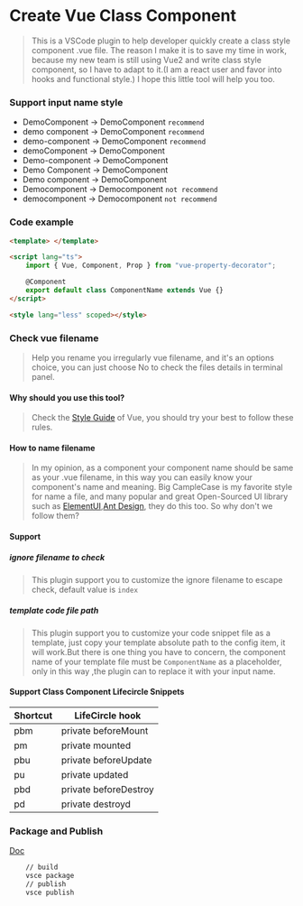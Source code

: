 # Create Vue Class Component

> This is a VSCode plugin to help developer quickly create a class style component .vue file.
> The reason I make it is to save my time in work, because my new team is still using Vue2 and write class style component, so I have to adapt to it.(I am a react user and favor into hooks and functional style.)
> I hope this little tool will help you too.

### Support input name style

-   DemoComponent -> DemoComponent `recommend`
-   demo component -> DemoComponent `recommend`
-   demo-component -> DemoComponent `recommend`
-   demoComponent -> DemoComponent
-   Demo-component -> DemoComponent
-   Demo Component -> DemoComponent
-   Demo component -> DemoComponent
-   Democomponent -> Democomponent `not recommend`
-   democomponent -> Democomponent `not recommend`

### Code example

```html
<template> </template>

<script lang="ts">
	import { Vue, Component, Prop } from "vue-property-decorator";

	@Component
	export default class ComponentName extends Vue {}
</script>

<style lang="less" scoped></style>
```

### Check vue filename

> Help you rename you irregularly vue filename, and it's an options choice,
> you can just choose No to check the files details in terminal panel.

#### Why should you use this tool?

> Check the [Style Guide](https://vuejs.org/v2/style-guide/) of Vue, you should try your best to follow these rules.

#### How to name filename

> In my opinion, as a component your component name should be same as your .vue filename, in this way you can easily know your component's name and meaning.
> Big CampleCase is my favorite style for name a file, and many popular and great Open-Sourced UI library such as [ElementUI](https://element.eleme.io/#/en-US),[Ant Design](https://ant.design/), they do this too. So why don't we follow them?

#### Support 

##### ignore filename to check

> This plugin support you to customize the ignore filename to escape check, default value is `index` 

##### template code file path
> This plugin support you to customize your code snippet file as a template, just copy your template absolute path to the config item, it will work.But there is one thing you have to concern, the component name of your template file must be `ComponentName` as a placeholder, only in this way ,the plugin can to replace it with your input name.

#### Support Class Component Lifecircle Snippets

| Shortcut | LifeCircle hook       |
| -------- | --------------------- |
| pbm      | private beforeMount   |
| pm       | private mounted       |
| pbu      | private beforeUpdate  |
| pu       | private updated       |
| pbd      | private beforeDestroy |
| pd       | private destroyd      |



### Package and Publish

[Doc](https://code.visualstudio.com/api/working-with-extensions/publishing-extension)

```bash
    // build
    vsce package
    // publish
    vsce publish
```
